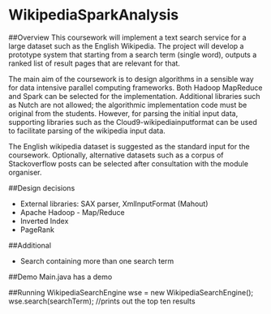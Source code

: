 # WikipediaSparkAnalysis

##Overview
This coursework will implement a text search service for a large dataset such as the English Wikipedia. The project will develop a prototype system that starting from a search term (single word), outputs a ranked list of result pages that are relevant for that.

The main aim of the coursework is to design algorithms in a sensible way for data intensive parallel computing frameworks. Both Hadoop MapReduce and Spark can be selected for the implementation. Additional libraries such as Nutch are not allowed; the algorithmic implementation code must be original from the students. However, for parsing the initial input data, supporting libraries such as the Cloud9-wikipediainputformat can be used to facilitate parsing of the wikipedia input data.

The English wikipedia dataset is suggested as the standard input for the coursework. Optionally, alternative datasets such as a corpus of Stackoverflow posts can be selected after consultation with the module organiser. 

##Design decisions

* External libraries: SAX parser, XmlInputFormat (Mahout)
* Apache Hadoop - Map/Reduce
* Inverted Index
* PageRank

##Additional

* Search containing more than one search term

##Demo
Main.java has a demo

##Running
 WikipediaSearchEngine wse = new WikipediaSearchEngine(); <br/>
 wse.search(searchTerm); //prints out the top ten results
